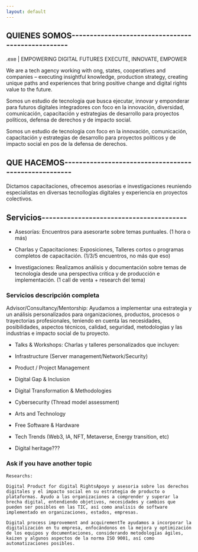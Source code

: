 ```yaml
---
layout: default
---
```


## QUIENES SOMOS--------------------------------------------------

.exe | EMPOWERING DIGITAL FUTURES
EXECUTE, INNOVATE, EMPOWER

We are a tech agency working with ong, states, cooperatives and companies – executing insightful knowledge, production strategy, creating unique paths and experiences that bring positive change and digital rights value to the future.

Somos un estudio de tecnologia que busca ejecutar, innovar y emponderar para futuros digitales integradores con foco en la innovación, diversidad, comunicación, capacitación y estrategias de desarrollo para proyectos políticos, defensa de derechos y de impacto social.

Somos un estudio de tecnologia con foco en la innovación, comunicación, capacitación y estrategias de desarrollo para proyectos políticos y de impacto social en pos de la defensa de derechos.

## QUE HACEMOS-----------------------------------------------------

Dictamos capacitaciones, ofrecemos asesorias e investigaciones reuniendo especialistas en diversas tecnollogías digitales y experiencia en proyectos colectivos.

## Servicios----------------------------------------

* Asesorías: Encuentros para asesorarte sobre temas puntuales. (1 hora o más)

* Charlas y Capacitaciones: Exposiciones, Talleres cortos o programas completos de capacitación. (1/3/5 encuentros, no más que eso)

* Investigaciones: Realizamos análisis y documentación sobre temas de tecnología desde una perspectiva critica y de producción e implementación. (1 call de venta + research del tema)



### Servicios descripción completa



Advisor/Consultancy/Mentorship: Ayudamos a implementar una estrategia y un análisis personalizados para organizaciones, productos, procesos o trayectorias profesionales, teniendo en cuenta las necesidades, posibilidades, aspectos técnicos, calidad, seguridad, metodologias y las industrias e impacto social de tu proyecto.

- Talks & Workshops: Charlas y talleres personalizados que incluyen:

- Infrastructure (Server management/Network/Security)

- Product / Project Management

- Digital Gap & Inclusion

- Digital Transformation & Methodologies

- Cybersecurity (Thread model assessment)

- Arts and Technology

- Free Software & Hardware

- Tech Trends (Web3, IA, NFT, Metaverse, Energy transition, etc)

- Digital heritage???

### Ask if you have another topic

```
Researchs:

Digital Product for digital RightsApoyo y asesoria sobre los derechos digitales y el impacto social en su estrategia de producto o plataformas. Ayudo a las organizaciones a comprender y superar la brecha digital, entendiendo objetivos, necesidades y cambios que pueden ser posibles en las TIC, así como analisis de software implementado en organizaciones, estados, empresas.

Digital process improvement and acquirementTe ayudamos a incorporar la digitalización en tu empresa, enfocándonos en la mejora y optimización de los equipos y documentaciones, considerando metodologías ágiles, kaizen y algunos aspectos de la norma ISO 9001, así como automatizaciones posibles.
```